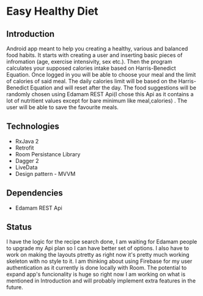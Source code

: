 # Easy Healthy Diet

## Introduction
Android app meant to help you creating a healthy, various and balanced food habits. It starts with creating a user and inserting basic pieces of infromation (age, exercise intensivity, sex etc.). Then the program calculates your supposed calories intake based on Harris-Benedict Equation. Once logged in you will be able to choose your meal and the limit of calories of said meal. The daily calories limit will be based on the Harris-Benedict Equation and will reset after the day. The food suggestions will be randomly chosen using Edamam REST Api(I chose this Api as it contains a lot of nutritient values except for bare minimum like meal,calories) . The user will be able to save the favourite meals.

## Technologies

- RxJava 2 
- Retrofit
- Room Persistance Library
- Dagger 2
- LiveData
- Design pattern - MVVM

## Dependencies

- Edamam REST Api

## Status
I have the logic for the recipe search done, I am waiting for Edamam people to upgrade my Api plan so I can have better set of options. I also have to work on making the layouts ptretty as right now it's pretty much working skeleton with no style to it. I am thinking about using Firebase for my user authentication as it currently is done locally with Room. The potential to expand app's funcionality is huge so right now I am working on what is mentioned in Introduction and will probably implement extra features in the future.
